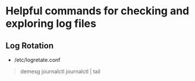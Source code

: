 # Helpful commands for checking and exploring log files

## Log Rotation

- /etc/logretate.conf

> demesg
> journalctl
> journalctl | tail